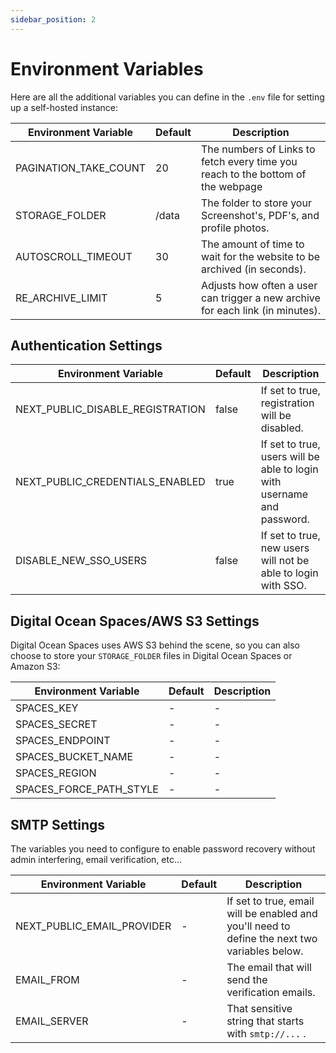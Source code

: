 ```yaml
---
sidebar_position: 2
---
```


# Environment Variables

Here are all the additional variables you can define in the `.env` file for setting up a self-hosted instance:

| Environment Variable             | Default | Description                                                                     |
| -------------------------------- | ------- | ------------------------------------------------------------------------------- |
| PAGINATION_TAKE_COUNT            | 20      | The numbers of Links to fetch every time you reach to the bottom of the webpage |
| STORAGE_FOLDER                   | /data   | The folder to store your Screenshot's, PDF's, and profile photos.               |
| AUTOSCROLL_TIMEOUT               | 30      | The amount of time to wait for the website to be archived (in seconds).         |
| RE_ARCHIVE_LIMIT                 | 5       | Adjusts how often a user can trigger a new archive for each link (in minutes).  |

## Authentication Settings

| Environment Variable             | Default | Description                                                             |
|----------------------------------|---------|-------------------------------------------------------------------------|
| NEXT_PUBLIC_DISABLE_REGISTRATION | false   | If set to true, registration will be disabled.                          |
| NEXT_PUBLIC_CREDENTIALS_ENABLED  | true    | If set to true, users will be able to login with username and password. |
| DISABLE_NEW_SSO_USERS            | false   | If set to true, new users will not be able to login with SSO.           |


## Digital Ocean Spaces/AWS S3 Settings

Digital Ocean Spaces uses AWS S3 behind the scene, so you can also choose to store your `STORAGE_FOLDER` files in Digital Ocean Spaces or Amazon S3:

| Environment Variable    | Default | Description |
| ----------------------- | ------- | ----------- |
| SPACES_KEY              | -       | -           |
| SPACES_SECRET           | -       | -           |
| SPACES_ENDPOINT         | -       | -           |
| SPACES_BUCKET_NAME      | -       | -           |
| SPACES_REGION           | -       | -           |
| SPACES_FORCE_PATH_STYLE | -       | -           |

## SMTP Settings

The variables you need to configure to enable password recovery without admin interfering, email verification, etc...

| Environment Variable       | Default | Description                                                                                   |
| -------------------------- | ------- | --------------------------------------------------------------------------------------------- |
| NEXT_PUBLIC_EMAIL_PROVIDER | -       | If set to true, email will be enabled and you'll need to define the next two variables below. |
| EMAIL_FROM                 | -       | The email that will send the verification emails.                                             |
| EMAIL_SERVER               | -       | That sensitive string that starts with `smtp://...` .                                         |